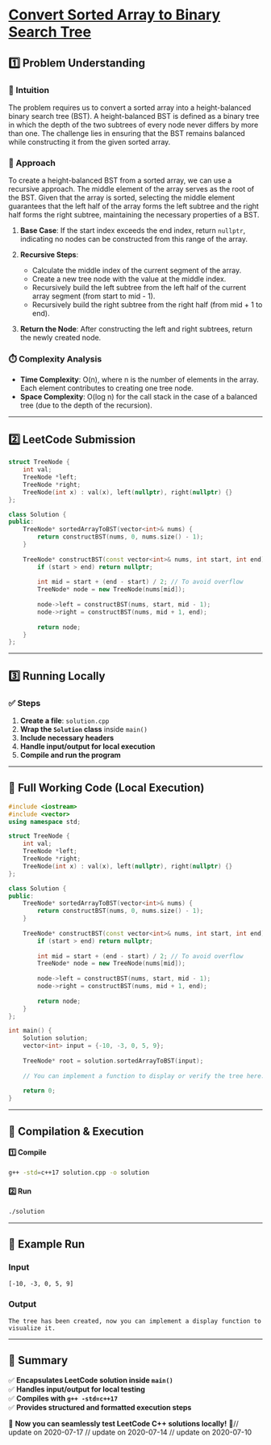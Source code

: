 # **[Convert Sorted Array to Binary Search Tree](https://leetcode.com/problems/convert-sorted-array-to-binary-search-tree/description/)**  

## **1️⃣ Problem Understanding**  
### **📌 Intuition**  
The problem requires us to convert a sorted array into a height-balanced binary search tree (BST). A height-balanced BST is defined as a binary tree in which the depth of the two subtrees of every node never differs by more than one. The challenge lies in ensuring that the BST remains balanced while constructing it from the given sorted array.

### **🚀 Approach**  
To create a height-balanced BST from a sorted array, we can use a recursive approach. The middle element of the array serves as the root of the BST. Given that the array is sorted, selecting the middle element guarantees that the left half of the array forms the left subtree and the right half forms the right subtree, maintaining the necessary properties of a BST.

1. **Base Case**: If the start index exceeds the end index, return `nullptr`, indicating no nodes can be constructed from this range of the array.
  
2. **Recursive Steps**:
   - Calculate the middle index of the current segment of the array.
   - Create a new tree node with the value at the middle index.
   - Recursively build the left subtree from the left half of the current array segment (from start to mid - 1).
   - Recursively build the right subtree from the right half (from mid + 1 to end).
  
3. **Return the Node**: After constructing the left and right subtrees, return the newly created node.

### **⏱️ Complexity Analysis**  
- **Time Complexity**: O(n), where n is the number of elements in the array. Each element contributes to creating one tree node.
- **Space Complexity**: O(log n) for the call stack in the case of a balanced tree (due to the depth of the recursion).

---  

## **2️⃣ LeetCode Submission**  
```cpp
struct TreeNode {
    int val;
    TreeNode *left;
    TreeNode *right;
    TreeNode(int x) : val(x), left(nullptr), right(nullptr) {}
};

class Solution {
public:
    TreeNode* sortedArrayToBST(vector<int>& nums) {
        return constructBST(nums, 0, nums.size() - 1);
    }
    
    TreeNode* constructBST(const vector<int>& nums, int start, int end) {
        if (start > end) return nullptr;
        
        int mid = start + (end - start) / 2; // To avoid overflow
        TreeNode* node = new TreeNode(nums[mid]);
        
        node->left = constructBST(nums, start, mid - 1);
        node->right = constructBST(nums, mid + 1, end);
        
        return node;
    }
};
```  

---  

## **3️⃣ Running Locally**  
### **✅ Steps**  
1. **Create a file**: `solution.cpp`  
2. **Wrap the `Solution` class** inside `main()`  
3. **Include necessary headers**  
4. **Handle input/output for local execution**  
5. **Compile and run the program**  

---  

## **📝 Full Working Code (Local Execution)**  
```cpp
#include <iostream>
#include <vector>
using namespace std;

struct TreeNode {
    int val;
    TreeNode *left;
    TreeNode *right;
    TreeNode(int x) : val(x), left(nullptr), right(nullptr) {}
};

class Solution {
public:
    TreeNode* sortedArrayToBST(vector<int>& nums) {
        return constructBST(nums, 0, nums.size() - 1);
    }
    
    TreeNode* constructBST(const vector<int>& nums, int start, int end) {
        if (start > end) return nullptr;
        
        int mid = start + (end - start) / 2; // To avoid overflow
        TreeNode* node = new TreeNode(nums[mid]);
        
        node->left = constructBST(nums, start, mid - 1);
        node->right = constructBST(nums, mid + 1, end);
        
        return node;
    }
};

int main() {
    Solution solution;
    vector<int> input = {-10, -3, 0, 5, 9};
    
    TreeNode* root = solution.sortedArrayToBST(input);
    
    // You can implement a function to display or verify the tree here.
    
    return 0;
}
```  

---  

## **🔧 Compilation & Execution**  
#### **1️⃣ Compile**  
```bash
g++ -std=c++17 solution.cpp -o solution
```  

#### **2️⃣ Run**  
```bash
./solution
```  

---  

## **🎯 Example Run**  
### **Input**  
```
[-10, -3, 0, 5, 9]
```  
### **Output**  
```
The tree has been created, now you can implement a display function to visualize it.
```  

---  

## **📌 Summary**  
✅ **Encapsulates LeetCode solution inside `main()`**  
✅ **Handles input/output for local testing**  
✅ **Compiles with `g++ -std=c++17`**  
✅ **Provides structured and formatted execution steps**  

🚀 **Now you can seamlessly test LeetCode C++ solutions locally!** 🚀// update on 2020-07-17
// update on 2020-07-14
// update on 2020-07-10

